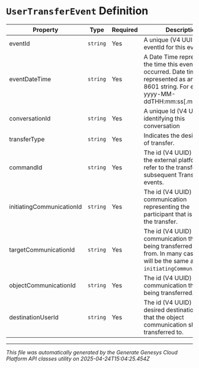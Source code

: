 # `UserTransferEvent` Definition

| Property | Type | Required | Description |
|----------|------|----------|-------------|
| eventId | `string` | Yes | A unique (V4 UUID) eventId for this event |
| eventDateTime | `string` | Yes | A Date Time representing the time this event occurred. Date time is represented as an ISO-8601 string. For example: yyyy-MM-ddTHH:mm:ss[.mmm]Z |
| conversationId | `string` | Yes | A unique Id (V4 UUID) identifying this conversation |
| transferType | `string` | Yes | Indicates the desired type of transfer. |
| commandId | `string` | Yes | The id (V4 UUID) used by the external platform to refer to the transfer in subsequent Transfer events. |
| initiatingCommunicationId | `string` | Yes | The id (V4 UUID) of the communication representing the participant that is initiating the transfer. |
| targetCommunicationId | `string` | Yes | The id (V4 UUID) of the communication that is being transferred away from. In many cases this will be the same as the `initiatingCommunicationId`. |
| objectCommunicationId | `string` | Yes | The id (V4 UUID) of the communication that is being transferred. |
| destinationUserId | `string` | Yes | The id (V4 UUID) of the desired destination user that the object communication should be transferred to. |

---

*This file was automatically generated by the Generate Genesys Cloud Platform API classes utility on 2025-04-24T15:04:25.454Z*